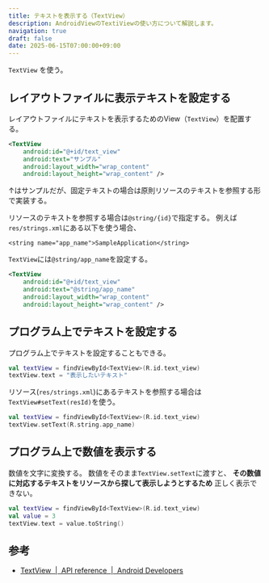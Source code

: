 ```yaml
---
title: テキストを表示する（TextView）
description: AndroidViewのTextiViewの使い方について解説します。
navigation: true
draft: false
date: 2025-06-15T07:00:00+09:00
---
```


`TextView` を使う。

## レイアウトファイルに表示テキストを設定する

レイアウトファイルにテキストを表示するためのView（`TextView`）を配置する。

```xml
<TextView
    android:id="@+id/text_view"
    android:text="サンプル"
    android:layout_width="wrap_content"
    android:layout_height="wrap_content" />
```

↑はサンプルだが、固定テキストの場合は原則リソースのテキストを参照する形で実装する。

リソースのテキストを参照する場合は`@string/{id}`で指定する。
例えば`res/strings.xml`にある以下を使う場合、

```xml[res/strings.xml]
<string name="app_name">SampleApplication</string>
```

`TextView`には`@string/app_name`を設定する。
```xml
<TextView
    android:id="@+id/text_view"
    android:text="@string/app_name"
    android:layout_width="wrap_content"
    android:layout_height="wrap_content" />
```

## プログラム上でテキストを設定する

プログラム上でテキストを設定することもできる。
```kt
val textView = findViewById<TextView>(R.id.text_view)
textView.text = "表示したいテキスト"
```

リソース(`res/strings.xml`)にあるテキストを参照する場合は`TextView#setText(resId)`を使う。
```kt
val textView = findViewById<TextView>(R.id.text_view)
textView.setText(R.string.app_name)
```

## プログラム上で数値を表示する

数値を文字に変換する。
数値をそのまま`TextView.setText`に渡すと、 __その数値に対応するテキストをリソースから探して表示しようとするため__ 正しく表示できない。

```kt
val textView = findViewById<TextView>(R.id.text_view)
val value = 3
textView.text = value.toString()
```


## 参考

- [TextView  |  API reference  |  Android Developers](https://developer.android.com/reference/android/widget/TextView)